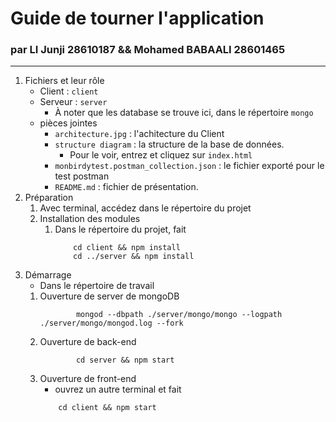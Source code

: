 # Guide de tourner l'application
### par LI Junji 28610187 && Mohamed BABAALI 28601465

********

1. Fichiers et leur rôle
    * Client : `client`
    * Serveur : `server` 
        * À noter que les database se trouve ici, dans le répertoire `mongo`
    * pièces jointes
        * `architecture.jpg` : l'achitecture du Client
        * `structure diagram` : la structure de la base de données.
            * Pour le voir, entrez et cliquez sur `index.html`
        * `monbirdytest.postman_collection.json` : le fichier exporté pour le test postman
        * `README.md` : fichier de présentation.
1. Préparation
    1. Avec terminal, accédez dans le répertoire du projet
    1. Installation des modules
        1. Dans le répertoire du projet, fait
            ```shell
                cd client && npm install
                cd ../server && npm install
            ```
1. Démarrage
    * Dans le répertoire de travail
    1. Ouverture de server de mongoDB
        ```shell
                mongod --dbpath ./server/mongo/mongo --logpath ./server/mongo/mongod.log --fork
        ```
    1. Ouverture de back-end
        ```shell
                cd server && npm start
        ```
    1. Ouverture de front-end
        * ouvrez un autre terminal et fait
        ```shell
            cd client && npm start
        ```

